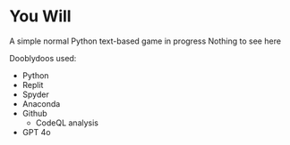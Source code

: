 # **You Will**

A simple normal Python text-based game in progress
Nothing to see here


Dooblydoos used:
- Python
- Replit
- Spyder
- Anaconda
- Github
     - CodeQL analysis
- GPT 4o
